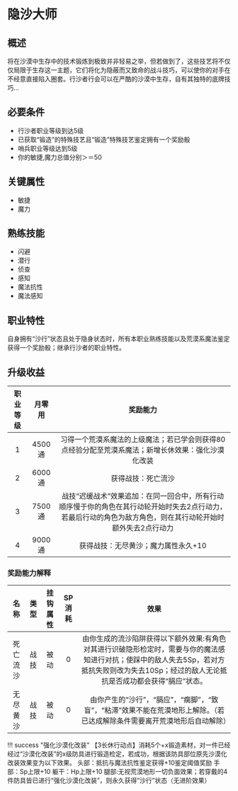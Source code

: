 # 隐沙大师

## 概述

将在沙漠中生存中的技术锻炼到极致并非轻易之举，但若做到了，这些技艺将不仅仅局限于生存这一主题，它们将化为隐蔽而又致命的战斗技巧，可以使你的对手在不经意直接陷入圈套。行沙者行会可以在严酷的沙漠中生存，自有其独特的底牌技巧...

## 必要条件

* 行沙者职业等级到达5级
* 已获取“锻造”的特殊技艺且“锻造”特殊技艺鉴定拥有一个奖励骰
* 哨兵职业等级达到5级
* 你的敏捷,魔力总值分别＞＝50

## 关键属性

* 敏捷
* 魔力

## 熟练技能

* 闪避
* 潜行
* 侦查
* 感知
* 魔法抗性
* 魔法感知

## 职业特性

自身拥有“沙行”状态且处于隐身状态时，所有本职业熟练技能以及荒漠系魔法鉴定获得一个奖励骰；继承行沙者的职业特性。

## 升级收益

职业等级|月零用|奖励能力
:--:|:--:|:--:
1|4500通|习得一个荒漠系魔法的上级魔法；若已学会则获得80点经验分配至荒漠系魔法；新增长休效果：强化沙漠化改装
2|6000通|获得战技：死亡流沙
3|7500通|战技“迟缓战术”效果追加：在同一回合中，所有行动顺序慢于你的角色在其行动轮开始时失去2点行动力，若最后行动的角色为敌方角色，则在其行动轮开始时额外失去2点行动力
4|9000通|获得战技：无尽黄沙；魔力属性永久+10

### 奖励能力解释

名称|类型|挂钩属性|SP消耗|效果
:--:|:--:|:--:|:--:|:--:
死亡流沙|战技|被动|0|由你生成的流沙陷阱获得以下额外效果:有角色对其进行识破隐形检定时，需要与你的魔法感知进行对抗；使踩中的敌人失去5Sp，若对方抵抗失败则改为失去10Sp；经过的敌人无论抵抗是否成功都会获得“膈应”状态。
无尽黄沙|战技|被动|0|由你产生的“沙行”，“膈应”，“瘸脚”，“致盲”，“粘滞”效果不能在荒漠地形上解除。（若已达成解除条件需要离开荒漠地形后自动解除）

!!! success "强化沙漠化改装"
    【3长休行动点】消耗5个+x锻造素材，对一件已经经过“沙漠化改装”的x级防具进行锻造检定，若成功，根据该防具部位原先沙漠化改装效果变为以下效果。
    头部：抵抗与魔法抗性鉴定获得+10鉴定阈值奖励
    手部：Sp上限+10
    躯干：Hp上限+10
    腿部:无视荒漠地形一切负面效果；若穿戴的4件防具皆已进行“强化沙漠化改装”，则永久获得“沙行”状态（无进阶效果）


